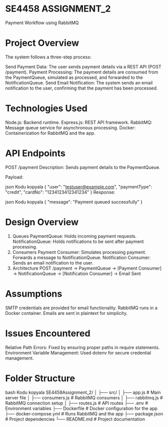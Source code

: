 # SE4458 ASSIGNMENT_2
Payment Workflow using RabbitMQ

# Project Overview
The system follows a three-step process:

Send Payment Data: The user sends payment details via a REST API (POST /payment).
Payment Processing: The payment details are consumed from the PaymentQueue, simulated as processed, and forwarded to the NotificationQueue.
Send Email Notification: The system sends an email notification to the user, confirming that the payment has been processed.

# Technologies Used
Node.js: Backend runtime.
Express.js: REST API framework.
RabbitMQ: Message queue service for asynchronous processing.
Docker: Containerization for RabbitMQ and the app.

# API Endpoints
POST /payment
Description: Sends payment details to the PaymentQueue.

Payload:

json
Kodu kopyala
{
  "user": "testuser@example.com",
  "paymentType": "credit",
  "cardNo": "1234123412341234"
}
Response:

json
Kodu kopyala
{
  "message": "Payment queued successfully"
}

# Design Overview
1. Queues
PaymentQueue: Holds incoming payment requests.
NotificationQueue: Holds notifications to be sent after payment processing.
2. Consumers
Payment Consumer:
Simulates processing payment.
Forwards a message to NotificationQueue.
Notification Consumer:
Sends an email notification to the user.
3. Architecture
POST /payment  ->  PaymentQueue -> [Payment Consumer] -> NotificationQueue -> [Notification Consumer] -> Email Sent

# Assumptions
SMTP credentials are provided for email functionality.
RabbitMQ runs in a Docker container.
Emails are sent in plaintext for simplicity.

# Issues Encountered
Relative Path Errors: Fixed by ensuring proper paths in require statements.
Environment Variable Management: Used dotenv for secure credential management.

# Folder Structure
bash
Kodu kopyala
SE4458Assignment_2/
│
├── src/
│   ├── app.js              # Main server file
│   ├── consumers.js        # RabbitMQ consumers
│   ├── rabbitmq.js         # RabbitMQ connection setup
│   ├── routes.js           # API routes
├── .env                    # Environment variables
├── Dockerfile              # Docker configuration for the app
├── docker-compose.yml      # Runs RabbitMQ and the app
├── package.json            # Project dependencies
└── README.md               # Project documentation
